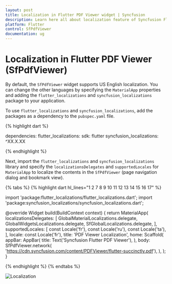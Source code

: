 ```yaml
---
layout: post
title: Localization in Flutter PDF Viewer widget | Syncfusion
description: Learn here all about localization feature of Syncfusion Flutter PDF Viewer (SfPdfViewer) widget and more.
platform: Flutter
control: SfPdfViewer
documentation: ug
---
```


# Localization in Flutter PDF Viewer (SfPdfViewer)

By default, the `SfPdfViewer` widget supports US English localization. You can change the other languages by specifying the `MaterialApp` properties and adding the `flutter_localizations` and `syncfusion_localizations` package to your application. 

To use `flutter_localizations` and `syncfusion_localizations`, add the packages as a dependency to the `pubspec.yaml` file.

{% highlight dart %}

dependencies:
flutter_localizations:
  sdk: flutter
syncfusion_localizations: ^XX.X.XX

{% endhighlight %}

Next, import the `flutter_localizations` and `syncfusion_localizations` library and specify the `localizationsDelegates` and `supportedLocales` for `MaterialApp` to localize the contents in the `SfPdfViewer` (page navigation dialog and bookmark view).

{% tabs %}
{% highlight dart hl_lines="1 2 7 8 9 10 11 12 13 14 15 16 17" %}

import 'package:flutter_localizations/flutter_localizations.dart';
import 'package:syncfusion_localizations/syncfusion_localizations.dart';

@override
Widget build(BuildContext context) {
  return MaterialApp(
    localizationsDelegates: [
      GlobalMaterialLocalizations.delegate,
      GlobalWidgetsLocalizations.delegate, 
      SfGlobalLocalizations.delegate,
    ],
    supportedLocales: [
      const Locale('fr'),
      const Locale('ru'),
      const Locale('ta'),
    ],
    locale: const Locale('fr'),
    title: 'PDF Viewer Localization',
    home: Scaffold(
      appBar: AppBar(
        title: Text('Syncfusion Flutter PDF Viewer'),
      ),
      body: SfPdfViewer.network(
          'https://cdn.syncfusion.com/content/PDFViewer/flutter-succinctly.pdf'),
    ),
  );
}

{% endhighlight %}
{% endtabs %}

![Localization](images/localization/page_navigation_dialog_localization.png)